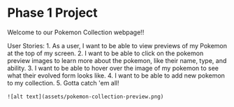 # Phase 1 Project
Welcome to our Pokemon Collection webpage!!

User Stories:
    1. As a user, I want to be able to view previews of my Pokemon at the top of my screen.
    2. I want to be able to click on the pokemon preview images to learn  more about the pokemon, like their name, type, and ability.
    3. I want to be able to hover over the image of my pokemon to see what their evolved form looks like.
    4. I want to be able to add new pokemon to my collection.
    5. Gotta catch 'em all!

    ![alt text](assets/pokemon-collection-preview.png)
